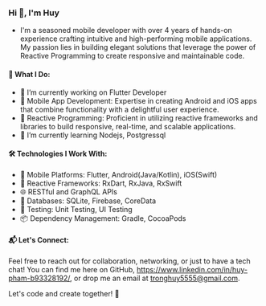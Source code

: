 ### Hi 👋, I'm Huy
- I'm a seasoned mobile developer with over 4 years of hands-on experience crafting intuitive and high-performing mobile applications. My passion lies in building elegant solutions that leverage the power of Reactive Programming to create responsive and maintainable code.

#### 💼 What I Do:
- 🔭 I’m currently working on Flutter Developer
- 📱 Mobile App Development: Expertise in creating Android and iOS apps that combine functionality with a delightful user experience.
- 🚀 Reactive Programming: Proficient in utilizing reactive frameworks and libraries to build responsive, real-time, and scalable applications.
- 🌱 I’m currently learning Nodejs, Postgressql

#### 🛠️ Technologies I Work With:
- 📱 Mobile Platforms: Flutter, Android(Java/Kotlin), iOS(Swift)
- 🚀 Reactive Frameworks: RxDart, RxJava, RxSwift
- 🌐 RESTful and GraphQL APIs
- 💾 Databases: SQLite, Firebase, CoreData
- 🧪 Testing: Unit Testing, UI Testing
- 📦 Dependency Management: Gradle, CocoaPods

#### 📬 Let's Connect:

Feel free to reach out for collaboration, networking, or just to have a tech chat! You can find me here on GitHub, https://www.linkedin.com/in/huy-pham-b93328192/, or drop me an email at tronghuy5555@gmail.com.

Let's code and create together! 🚀
